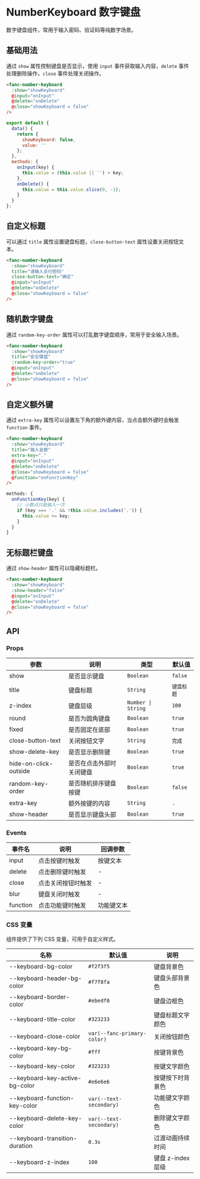 # NumberKeyboard 数字键盘

数字键盘组件，常用于输入密码、验证码等纯数字场景。

## 基础用法

通过 `show` 属性控制键盘是否显示，使用 `input` 事件获取输入内容，`delete` 事件处理删除操作，`close` 事件处理关闭操作。

```html
<fanc-number-keyboard
  :show="showKeyboard"
  @input="onInput"
  @delete="onDelete"
  @close="showKeyboard = false"
/>
```

```js
export default {
  data() {
    return {
      showKeyboard: false,
      value: ''
    };
  },
  methods: {
    onInput(key) {
      this.value = (this.value || '') + key;
    },
    onDelete() {
      this.value = this.value.slice(0, -1);
    }
  }
};
```

## 自定义标题

可以通过 `title` 属性设置键盘标题，`close-button-text` 属性设置关闭按钮文本。

```html
<fanc-number-keyboard
  :show="showKeyboard"
  title="请输入支付密码"
  close-button-text="确定"
  @input="onInput"
  @delete="onDelete"
  @close="showKeyboard = false"
/>
```

## 随机数字键盘

通过 `random-key-order` 属性可以打乱数字键盘顺序，常用于安全输入场景。

```html
<fanc-number-keyboard
  :show="showKeyboard"
  title="安全键盘"
  :random-key-order="true"
  @input="onInput"
  @delete="onDelete"
  @close="showKeyboard = false"
/>
```

## 自定义额外键

通过 `extra-key` 属性可以设置左下角的额外键内容，当点击额外键时会触发 `function` 事件。

```html
<fanc-number-keyboard
  :show="showKeyboard"
  title="输入金额"
  extra-key="."
  @input="onInput"
  @delete="onDelete"
  @close="showKeyboard = false"
  @function="onFunctionKey"
/>
```

```js
methods: {
  onFunctionKey(key) {
    // 小数点只能输入一次
    if (key === '.' && !this.value.includes('.')) {
      this.value += key;
    }
  }
}
```

## 无标题栏键盘

通过 `show-header` 属性可以隐藏标题栏。

```html
<fanc-number-keyboard
  :show="showKeyboard"
  :show-header="false"
  @input="onInput"
  @delete="onDelete"
  @close="showKeyboard = false"
/>
```

## API

### Props

| 参数 | 说明 | 类型 | 默认值 |
|------|------|------|------|
| show | 是否显示键盘 | `Boolean` | `false` |
| title | 键盘标题 | `String` | `键盘标题` |
| z-index | 键盘层级 | `Number \| String` | `100` |
| round | 是否为圆角键盘 | `Boolean` | `true` |
| fixed | 是否固定在底部 | `Boolean` | `true` |
| close-button-text | 关闭按钮文字 | `String` | `完成` |
| show-delete-key | 是否显示删除键 | `Boolean` | `true` |
| hide-on-click-outside | 是否在点击外部时关闭键盘 | `Boolean` | `true` |
| random-key-order | 是否随机排序键盘按键 | `Boolean` | `false` |
| extra-key | 额外按键的内容 | `String` | `.` |
| show-header | 是否显示键盘头部 | `Boolean` | `true` |

### Events

| 事件名 | 说明 | 回调参数 |
|------|------|------|
| input | 点击按键时触发 | 按键文本 |
| delete | 点击删除键时触发 | - |
| close | 点击关闭按钮时触发 | - |
| blur | 键盘关闭时触发 | - |
| function | 点击功能键时触发 | 功能键文本 |

### CSS 变量

组件提供了下列 CSS 变量，可用于自定义样式。

| 名称 | 默认值 | 说明 |
|------|------|------|
| --keyboard-bg-color | `#f2f3f5` | 键盘背景色 |
| --keyboard-header-bg-color | `#f7f8fa` | 键盘头部背景色 |
| --keyboard-border-color | `#ebedf0` | 键盘边框色 |
| --keyboard-title-color | `#323233` | 键盘标题文字颜色 |
| --keyboard-close-color | `var(--fanc-primary-color)` | 关闭按钮颜色 |
| --keyboard-key-bg-color | `#fff` | 按键背景色 |
| --keyboard-key-color | `#323233` | 按键文字颜色 |
| --keyboard-key-active-bg-color | `#e6e6e6` | 按键按下时背景色 |
| --keyboard-function-key-color | `var(--text-secondary)` | 功能键文字颜色 |
| --keyboard-delete-key-color | `var(--text-secondary)` | 删除键文字颜色 |
| --keyboard-transition-duration | `0.3s` | 过渡动画持续时间 |
| --keyboard-z-index | `100` | 键盘 z-index 层级 |
``` 
